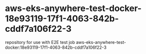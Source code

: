# aws-eks-anywhere-test-docker-18e93119-17f1-4063-842b-cddf7a106f22-3
repository for use with E2E test job aws-eks-anywhere-test-docker:18e93119-17f1-4063-842b-cddf7a106f22-3
